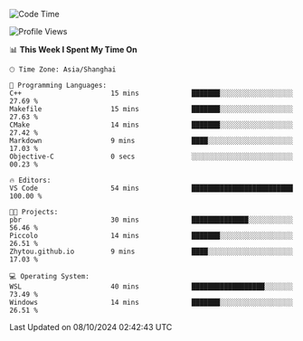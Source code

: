 <!--START_SECTION:waka-->
![Code Time](http://img.shields.io/badge/Code%20Time-2%2C033%20hrs%2047%20mins-blue)

![Profile Views](http://img.shields.io/badge/Profile%20Views-0-blue)

📊 **This Week I Spent My Time On** 

```text
🕑︎ Time Zone: Asia/Shanghai

💬 Programming Languages: 
C++                      15 mins             ███████░░░░░░░░░░░░░░░░░░   27.69 % 
Makefile                 15 mins             ███████░░░░░░░░░░░░░░░░░░   27.63 % 
CMake                    14 mins             ███████░░░░░░░░░░░░░░░░░░   27.42 % 
Markdown                 9 mins              ████░░░░░░░░░░░░░░░░░░░░░   17.03 % 
Objective-C              0 secs              ░░░░░░░░░░░░░░░░░░░░░░░░░   00.23 % 

🔥 Editors: 
VS Code                  54 mins             █████████████████████████   100.00 % 

🐱‍💻 Projects: 
pbr                      30 mins             ██████████████░░░░░░░░░░░   56.46 % 
Piccolo                  14 mins             ███████░░░░░░░░░░░░░░░░░░   26.51 % 
Zhytou.github.io         9 mins              ████░░░░░░░░░░░░░░░░░░░░░   17.03 % 

💻 Operating System: 
WSL                      40 mins             ██████████████████░░░░░░░   73.49 % 
Windows                  14 mins             ███████░░░░░░░░░░░░░░░░░░   26.51 % 
```


 Last Updated on 08/10/2024 02:42:43 UTC
<!--END_SECTION:waka-->